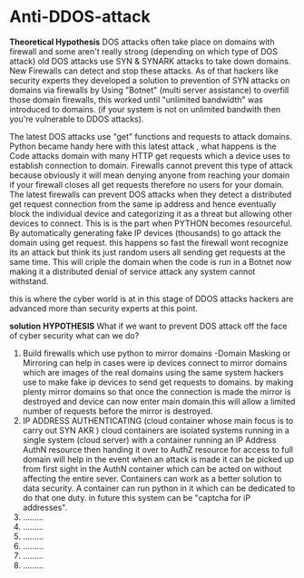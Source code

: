 # Anti-DDOS-attack
**Theoretical Hypothesis**
DOS attacks often take place on domains with firewall and some aren't really strong (depending on which type of DOS attack)
old DOS attacks use SYN & SYNARK attacks to take down domains. New Firewalls can detect and stop these attacks. As of that hackers like security experts they developed a solution to prevention of SYN attacks on domains via firewalls by Using "Botnet" (multi server assistance) to overfill those domain firewalls, this worked until "unlimited bandwidth" was introduced to domains. (if your system is not on unlimited bandwith then you're vulnerable to DDOS attacks).

The latest DOS attacks use "get" functions and requests to attack domains. Python became handy here with this latest attack , what happens is the Code attacks domain with many HTTP get requests which a device uses to establish connection to domain. Firewalls cannot prevent this type of attack because obviously it will mean denying anyone from reaching your domain if your firewall closes all get requests therefore no users for your domain. The latest firewalls can prevent DOS attacks when they detect a distributed get request connection from the same ip address and hence eventually block the individual device and categorizing it as a threat but allowing other devices to connect. This is is the part when PYTHON becomes resourceful. By automatically generating fake IP devices (thousands) to go attack the domain using get request. this happens so fast the firewall wont recognize its an attack but think its just random users all sending get requests at the same time. This will criple the domain when the code is run in a Botnet now making it a distributed denial of service attack any system cannot withstand. 

this is where the cyber world is at in this stage of DDOS attacks hackers are advanced more than security experts at this point. 

**solution**
**HYPOTHESIS**
What if we want to prevent DOS attack off the face of cyber security what can we do? 
1. Build firewalls which use python to mirror domains 
   -Domain Masking or Mirroring can help in cases were ip devices connect to mirror domains which are images of the real domains
   using the same system hackers use to make fake ip devices to send get requests to domains. by making plenty mirror domains so that once the connection    is made the mirror is destroyed and device can now enter main domain.this will allow a limited number of requests before the mirror is destroyed. 
2. IP ADDRESS AUTHENTICATING (cloud container whose main focus is to carry out SYN AKR ) cloud containers are isolated systems running in a single system    (cloud server) with a container running an IP Address AuthN resource then handing it over to AuthZ resource for access to full domain will help in the    event when an attack is made it can be picked up from first sight in the AuthN container which can be acted on without affecting the entire sever.        Containers can work as a better solution to data security. A container can run python in it which can be dedicated to do that one duty. in future this    system can be "captcha for iP addresses". 
3. .........
4. .........
5. .........
6. .........
7. .........
8. .........
